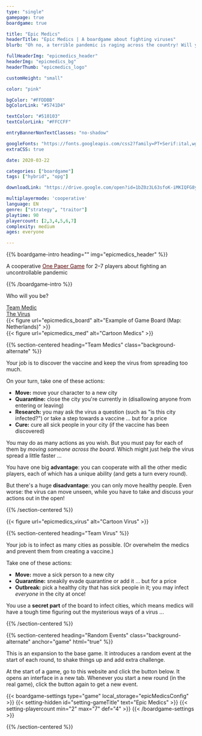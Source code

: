 ```yaml
---
type: "single"
gamepage: true
boardgame: true

title: "Epic Medics"
headerTitle: "Epic Medics | A boardgame about fighting viruses"
blurb: "Oh no, a terrible pandemic is raging across the country! Will you be the heroic medics ... or will you play the virus?"

fullHeaderImg: "epicmedics_header"
headerImg: "epicmedics_bg"
headerThumb: "epicmedics_logo"

customHeight: "small"

color: "pink"

bgColor: "#FFDDBB"
bgColorLink: "#5741D4"

textColor: "#510103"
textColorLink: "#FFCCFF"

entryBannerNonTextClasses: "no-shadow"

googleFonts: "https://fonts.googleapis.com/css2?family=PT+Serif:ital,wght@0,400;0,700;1,400&display=swap"
extraCSS: true

date: 2020-03-22

categories: ["boardgame"]
tags: ["hybrid", "opg"]

downloadLink: "https://drive.google.com/open?id=1bZ0z3L63sfoK-iMKIQFG8yPzU5Efe9b-"

multiplayermode: 'cooperative'
language: EN
genre: ["strategy", "traitor"]
playtime: 90
playercount: [2,3,4,5,6,7]
complexity: medium
ages: everyone

---
```


{{% boardgame-intro heading="" img="epicmedics_header" %}}

A cooperative <a href="/boardgames#one_paper_games" style="color:#540003;">One Paper Game</a> for 2&ndash;7 players about fighting an uncontrollable pandemic</p>

{{% /boardgame-intro %}}

<section>
	<p class="bigQuestion">Who will you be?</p>
	<div class="bigQuestionButtons">
		<div>
			<a href="#team-medic" class="btn">Team Medic</a> 
		</div>
		<div>
			<a href="#team-virus" class="btn">The Virus</a>
		</div>
	</div>
</section>

<div class="board-image">
	{{< figure url="epicmedics_board" alt="Example of Game Board (Map: Netherlands)" >}}
</div>

<div class="float-left">
	{{< figure url="epicmedics_med" alt="Cartoon Medics" >}}
</div>

<a name="team-medic"></a>
{{% section-centered heading="Team Medics" class="background-alternate" %}}

Your job is to discover the vaccine and keep the virus from spreading too much.

On your turn, take one of these actions:
- **Move:** move your character to a new city
- **Quarantine:** close the city you're currently in (disallowing anyone from entering or leaving)
- **Research:** you may ask the virus a question (such as "is this city infected?") or take a step towards a vaccine ... but for a price
- **Cure:** cure all sick people in your city (if the vaccine has been discovered)

You may do as many actions as you wish. But you must pay for each of them by _moving someone across the board_. Which might just help the virus spread a little faster ...

You have one big **advantage**: you can cooperate with all the other medic players, each of which has a unique ability (and gets a turn every round).

But there's a huge **disadvantage**: you can only move healthy people. Even worse: the virus can move unseen, while you have to take and discuss your actions out in the open!

{{% /section-centered %}}

<div class="float-right">
	{{< figure url="epicmedics_virus" alt="Cartoon Virus" >}}
</div>

<a name="team-virus"></a>

{{% section-centered heading="Team Virus" %}}

Your job is to infect as many cities as possible. (Or overwhelm the medics and prevent them from creating a vaccine.)

Take one of these actions:
- **Move:** move a sick person to a new city
- **Quarantine:** sneakily evade quarantine or add it ... but for a price
- **Outbreak:** pick a healthy city that has sick people in it; you may infect _everyone_ in the city at once!

You use a **secret part** of the board to infect cities, which means medics will have a tough time figuring out the mysterious ways of a virus ... 

{{% /section-centered %}}

{{% section-centered heading="Random Events" class="background-alternate" anchor="game" html="true" %}}

<p>This is an expansion to the base game. It introduces a random event at the start of each round, to shake things up and add extra challenge.</p>

<p>At the start of a game, go to this website and click the button below. It opens an interface in a new tab. Whenever you start a new round (in the real game), click the button again to get a new event.</p>

{{< boardgame-settings type="game" local_storage="epicMedicsConfig" >}}
	{{< setting-hidden id="setting-gameTitle" text="Epic Medics" >}}
	{{< setting-playercount min="2" max="7" def="4" >}}
{{< /boardgame-settings >}}

{{% /section-centered %}}
